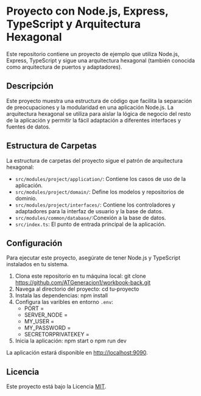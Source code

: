 # Proyecto con Node.js, Express, TypeScript y Arquitectura Hexagonal

Este repositorio contiene un proyecto de ejemplo que utiliza Node.js, Express, TypeScript y sigue una arquitectura hexagonal (también conocida como arquitectura de puertos y adaptadores).

## Descripción

Este proyecto muestra una estructura de código que facilita la separación de preocupaciones y la modularidad en una aplicación Node.js. La arquitectura hexagonal se utiliza para aislar la lógica de negocio del resto de la aplicación y permitir la fácil adaptación a diferentes interfaces y fuentes de datos.

## Estructura de Carpetas

La estructura de carpetas del proyecto sigue el patrón de arquitectura hexagonal:

-   `src/modules/project/application/`: Contiene los casos de uso de la aplicación.
-   `src/modules/project/domain/`: Define los modelos y repositorios de dominio.
-   `src/modules/project/interfaces/`: Contiene los controladores y adaptadores para la interfaz de usuario y la base de datos.
-   `src/modules/common/database/`:Conexión a la base de datos.
-   `src/index.ts`: El punto de entrada principal de la aplicación.

## Configuración

Para ejecutar este proyecto, asegúrate de tener Node.js y TypeScript instalados en tu sistema.

1. Clona este repositorio en tu máquina local:
   git clone https://github.com/ATGeneracion1/workbook-back.git
2. Navega al directorio del proyecto:
   cd tu-proyecto
3. Instala las dependencias:
   npm install
4. Configura las varibles en entorno `.env`:
   -   PORT =
   -   SERVER_NODE =
   -   MY_USER =
   -   MY_PASSWORD =
   -   SECRETORPRIVATEKEY =
5. Inicia la aplicación:
   npm start
   o
   npm run dev

La aplicación estará disponible en [http://localhost:9090](http://localhost:9090).

## Licencia

Este proyecto está bajo la Licencia [MIT](LICENSE).